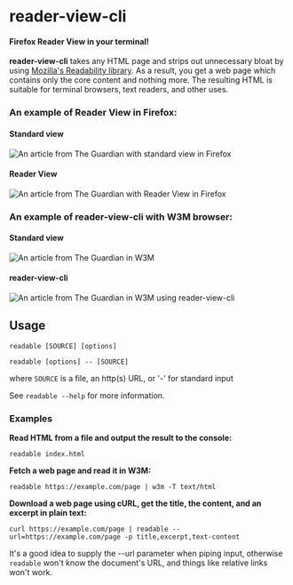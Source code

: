 # reader-view-cli

#### Firefox Reader View in your terminal!

**reader-view-cli** takes any HTML page and strips out unnecessary bloat by using [Mozilla's Readability library](https://github.com/mozilla/readability). As a result, you get a web page which contains only the core content and nothing more. The resulting HTML is suitable for terminal browsers, text readers, and other uses.

### An example of Reader View in Firefox:

#### Standard view

![An article from The Guardian with standard view in Firefox](https://i.imgur.com/6xyyShd.png "Standard view in Firefox")

#### Reader View

![An article from The Guardian with Reader View in Firefox](https://i.imgur.com/V27OUch.png "Reader View in Firefox")

### An example of reader-view-cli with W3M browser:

#### Standard view

![An article from The Guardian in W3M](https://i.imgur.com/kAeCfh1.png "Standard view in W3M")

#### reader-view-cli

![An article from The Guardian in W3M using reader-view-cli](https://i.imgur.com/KaSY1JS.png "reader-view-cli with W3M")

## Usage

`readable [SOURCE] [options]`

`readable [options] -- [SOURCE]`

where `SOURCE` is a file, an http(s) URL, or '-' for standard input

See `readable --help` for more information.


### Examples

**Read HTML from a file and output the result to the console:**

`readable index.html`

**Fetch a web page and read it in W3M:**

`readable https://example.com/page | w3m -T text/html`

**Download a web page using cURL, get the title, the content, and an excerpt in plain text:**

`curl https://example.com/page | readable --url=https://example.com/page -p title,excerpt,text-content`

It's a good idea to supply the --url parameter when piping input, otherwise `readable` won't know the document's URL, and things like relative links won't work.
